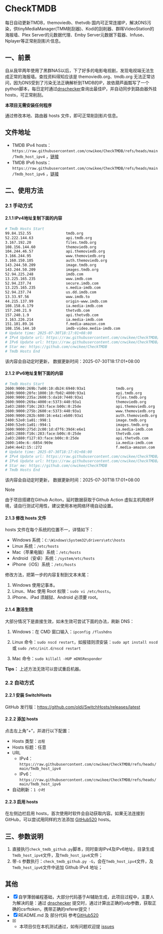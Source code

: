 # CheckTMDB

每日自动更新TMDB，themoviedb、thetvdb 国内可正常连接IP，解决DNS污染，供tinyMediaManager(TMM削刮器)、Kodi的刮削器、群晖VideoStation的海报墙、Plex Server的元数据代理、Emby Server元数据下载器、Infuse、Nplayer等正常削刮影片信息。

## 一、前景

自从我早两年使用了黑群NAS以后，下了好多的电影电视剧，发现电视端无法生成正常的海报墙。查找资料得知应该是 themoviedb.org、tmdb.org 无法正常访问，因为DNS受到了污染无法正确解析到TMDB的IP，故依葫芦画瓢写了一个python脚本，每日定时通过[dnschecker](https://dnschecker.org/)查询出最佳IP，并自动同步到路由器外挂hosts，可正常削刮。

**本项目无需安装任何程序**

通过修改本地、路由器 hosts 文件，即可正常削刮影片信息。

## 文件地址

- TMDB IPv4 hosts：`https://raw.githubusercontent.com/cnwikee/CheckTMDB/refs/heads/main/Tmdb_host_ipv4` ，[链接](https://raw.githubusercontent.com/cnwikee/CheckTMDB/refs/heads/main/Tmdb_host_ipv4)
- TMDB IPv6 hosts：`https://raw.githubusercontent.com/cnwikee/CheckTMDB/refs/heads/main/Tmdb_host_ipv6` ，[链接](https://raw.githubusercontent.com/cnwikee/CheckTMDB/refs/heads/main/Tmdb_host_ipv6)

## 二、使用方法

### 2.1 手动方式

#### 2.1.1 IPv4地址复制下面的内容

```bash
# Tmdb Hosts Start
99.84.152.55                tmdb.org
52.222.144.63               api.tmdb.org
3.167.192.20                files.tmdb.org
108.156.144.60              themoviedb.org
104.244.46.57               api.themoviedb.org
3.166.244.95                www.themoviedb.org
3.160.150.105               auth.themoviedb.org
143.244.50.209              image.tmdb.org
143.244.50.209              images.tmdb.org
52.94.225.248               imdb.com
13.225.165.235              www.imdb.com
52.94.237.74                secure.imdb.com
13.225.165.235              s.media-imdb.com
52.94.237.74                us.dd.imdb.com
13.33.97.56                 www.imdb.to
44.215.137.99               origin-www.imdb.com
108.158.6.179               ia.media-imdb.com
157.240.21.9                thetvdb.com
157.240.1.9                 api.thetvdb.com
3.163.226.214               ia.media-imdb.com
151.101.89.16               f.media-amazon.com
108.156.144.10              imdb-video.media-imdb.com
# Update time: 2025-07-30T18:17:01+08:00
# IPv4 Update url: https://raw.githubusercontent.com/cnwikee/CheckTMDB/refs/heads/main/Tmdb_host_ipv4
# IPv6 Update url: https://raw.githubusercontent.com/cnwikee/CheckTMDB/refs/heads/main/Tmdb_host_ipv6
# Star me: https://github.com/cnwikee/CheckTMDB
# Tmdb Hosts End

```

该内容会自动定时更新， 数据更新时间：2025-07-30T18:17:01+08:00

#### 2.1.2 IPv6地址复制下面的内容

```bash
# Tmdb Hosts Start
2600:9000:269b:7a00:10:db24:6940:93a1              tmdb.org
2600:9000:20fe:1000:10:fb02:4000:93a1              api.tmdb.org
2600:9000:235a:2600:5:da10:7440:93a1               files.tmdb.org
2600:9000:269a:4000:e:5373:440:93a1                themoviedb.org
2a03:2880:f10c:283:face:b00c:0:25de                api.themoviedb.org
2600:9000:275b:2600:e:5373:440:93a1                www.themoviedb.org
2600:9000:282b:600:16:e4a1:eb00:93a1               auth.themoviedb.org
2400:52e0:1a01::998:1                              image.tmdb.org
2400:52e0:1a01::994:1                              images.tmdb.org
2600:9000:275d:2c00:1d:d7f6:39d4:e6e1              ia.media-imdb.com
2a03:2880:f10c:283:face:b00c:0:25de                thetvdb.com
2a03:2880:f127:83:face:b00c:0:25de                 api.thetvdb.com
2600:140e:6::6854:969e                             ia.media-imdb.com
2a04:4e42:15::272                                  f.media-amazon.com
# Update time: 2025-07-30T18:17:01+08:00
# IPv4 Update url: https://raw.githubusercontent.com/cnwikee/CheckTMDB/refs/heads/main/Tmdb_host_ipv4
# IPv6 Update url: https://raw.githubusercontent.com/cnwikee/CheckTMDB/refs/heads/main/Tmdb_host_ipv6
# Star me: https://github.com/cnwikee/CheckTMDB
# Tmdb Hosts End

```

该内容会自动定时更新， 数据更新时间：2025-07-30T18:17:01+08:00

> [!NOTE]
> 由于项目搭建在Github Aciton，延时数据获取于Github Action 虚拟主机网络环境，请自行测试可用性，建议使用本地网络环境自动设置。

#### 2.1.3 修改 hosts 文件

hosts 文件在每个系统的位置不一，详情如下：

- Windows 系统：`C:\Windows\System32\drivers\etc\hosts`
- Linux 系统：`/etc/hosts`
- Mac（苹果电脑）系统：`/etc/hosts`
- Android（安卓）系统：`/system/etc/hosts`
- iPhone（iOS）系统：`/etc/hosts`

修改方法，把第一步的内容复制到文本末尾：

1. Windows 使用记事本。
2. Linux、Mac 使用 Root 权限：`sudo vi /etc/hosts`。
3. iPhone、iPad 须越狱、Android 必须要 root。

#### 2.1.4 激活生效

大部分情况下是直接生效，如未生效可尝试下面的办法，刷新 DNS：

1. Windows：在 CMD 窗口输入：`ipconfig /flushdns`

2. Linux 命令：`sudo nscd restart`，如报错则须安装：`sudo apt install nscd` 或 `sudo /etc/init.d/nscd restart`

3. Mac 命令：`sudo killall -HUP mDNSResponder`

**Tips：** 上述方法无效可以尝试重启机器。

### 2.2 自动方式

#### 2.2.1 安装 SwitchHosts

GitHub 发行版：https://github.com/oldj/SwitchHosts/releases/latest

#### 2.2.2 添加 hosts

点击左上角“+”，并进行以下配置：

- Hosts 类型：`远程`
- Hosts 标题：任意
- URL
    - IPv4：`https://raw.githubusercontent.com/cnwikee/CheckTMDB/refs/heads/main/Tmdb_host_ipv4`
    - IPv6：`https://raw.githubusercontent.com/cnwikee/CheckTMDB/refs/heads/main/Tmdb_host_ipv6`
- 自动刷新：`1 小时`

#### 2.2.3 启用 hosts

在左侧边栏启用 hosts，首次使用时软件会自动获取内容。如果无法连接到 GitHub，可以尝试用同样的方法添加 [GitHub520](https://github.com/521xueweihan/GitHub520) hosts。

## 三、参数说明

1. 直接执行`check_tmdb_github.py`脚本，同时查询IPv4及IPv6地址，目录生成`Tmdb_host_ipv4`文件，及`Tmdb_host_ipv6`文件；
2. 带`-G` 参数执行：`check_tmdb_github.py -G`，会在`Tmdb_host_ipv4`文件，及`Tmdb_host_ipv6`文件中追加 Github IPv4 地址；

## 其他

- [x] 自学薄弱编程基础，大部分代码基于AI辅助生成，此项目过程中，主要人为解决的是：通过 [dnschecker](https://dnschecker.org/) 提交时，通过计算出正确的udp参数，获取正确的csrftoken，携带正确的referer提交！
- [x] README.md 及 部分代码 参考[GitHub520](https://github.com/521xueweihan/GitHub520)
- [x] * 本项目仅在本机测试通过，如有问题欢迎提 [issues](https://github.com/cnwikee/CheckTMDB/issues/new)
